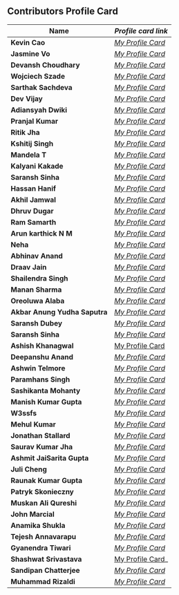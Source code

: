 ## Contributors Profile Card

| **Name**                      | _Profile card link_                                                                        |
| ----------------------------- | ------------------------------------------------------------------------------------------ |
| **Kevin Cao**                 | _[My Profile Card](https://www.kevincao.xyz/profile-card/)_                                |
| **Jasmine Vo**                | _[My Profile Card](https://jasminepvo.github.io/Profile-Card/)_                            |
| **Devansh Choudhary**         | _[My Profile Card](https://devansh-1007.github.io/pcard/)_                                 |
| **Wojciech Szade**            | _[My Profile Card](https://wojciechszade.github.io/Profile-card/)_                         |
| **Sarthak Sachdeva**          | _[My Profile Card](https://portfolio-sarthakk24.vercel.app/)_                              |
| **Dev Vijay**                 | _[My Profile Card](https://devvj-1.github.io/My-profile-card/)_                            |
| **Adiansyah Dwiki**           | _[My Profile Card](https://adiansyah-dwiki.netlify.app/)_                                  |
| **Pranjal Kumar**             | _[My Profile Card](https://linktr.ee/pranjalkumar)_                                        |
| **Ritik Jha**                 | _[My Profile Card](https://profilecard17.netlify.app/)_                                    |
| **Kshitij Singh**             | _[My Profile Card](https://kshitij321.github.io/portfoliocard.github.io/profilecard.html)_ |
| **Mandela T**                 | _[My Profile Card](https://mandelatuks.github.io/Profile-Card/)_                           |
| **Kalyani Kakade**            | _[My Profile Card](https://mysocialpage.netlify.app/)_                                     |
| **Saransh Sinha**             | _[My Profile Card](http://profile-card-wraith17.vercel.app/)_                              |
| **Hassan Hanif**              | _[My Profile Card](https://hassancodess.carrd.co/)_                                        |
| **Akhil Jamwal**              | _[My Profile Card](https://akhilj321.github.io/profile-card/)_                             |
| **Dhruv Dugar**               | _[My Profile Card](https://profile-card-dhruv-dugar.vercel.app/)_                          |
| **Ram Samarth**               | _[My Profile Card](https://achiverram28.github.io/ProfileCard/)_                           |
| **Arun karthick N M**         | _[My Profile Card](https://arunkarthicknm.github.io/my-profile/)_                          |
| **Neha**                      | _[My Profile Card](https://inquisitiveme15.github.io/Profile-Card-hactoberfest22/)_        |
| **Abhinav Anand**             | _[My Profile Card](http://abhiportyes.surge.sh/)_                                          |
| **Draav Jain**                | _[My Profile Card](https://heartfelt-dango-6b418e.netlify.app/)_                           |
| **Shailendra Singh**          | _[My Profile Card](https://shailendra1703.github.io/Profile-Card/)_                        |
| **Manan Sharma**              | _[My Profile Card](https://manansharma2710.github.io/Profile-Card/)_                       |
| **Oreoluwa Alaba**            | _[My Profile Card](https://sandiego2049.github.io/profile-card/)_                          |
| **Akbar Anung Yudha Saputra** | _[My Profile Card](https://akbarsaputrait.github.io/Profile-Card/)_                        |
| **Saransh Dubey**             | _[My Profile Card](https://portfolio-saransh14.vercel.app/)_                               |
| **Saransh Sinha**             | _[My Profile Card](http://profile-card-wraith17.vercel.app/)_                              |
| **Ashish Khanagwal**          | [My Profile Card](https://ashish-khanagwal.github.io/profile-card.github.io/)              |
| **Deepanshu Anand**           | _[My Profile Card](https://deepanshu0810.github.io/my-profile-card/)_                      |
| **Ashwin Telmore**            | _[My Profile Card](https://ashwintelmore.github.io/)_                                      |
| **Paramhans Singh**           | _[My Profile Card](https://paramhans-singh.github.io/Profile-Card/)_                       |
| **Sashikanta Mohanty**        | _[My Profile Card](https://profile-card-seven-self.vercel.app/)_                           |
| **Manish Kumar Gupta**        | _[My Profile Card](https://heismanish.github.io/profile-card.github.io/)_                  |
| **W3ssfs**                    | _[My Profile Card](https://w3ssfs.github.io/profile_card-w3ssfs/)_                         |
| **Mehul Kumar**               | _[My Profile Card](https://profile-card-2r1rnnrbw-mehul2711.vercel.app/)_                  |
| **Jonathan Stallard**         | _[My Profile Card](https://stallardjw.github.io/Profile-Card/)_                            |
| **Saurav Kumar Jha**          | _[My Profile Card](https://saurav50.github.io/Profile-card/)_                              |
| **Ashmit JaiSarita Gupta**    | _[My Profile Card](https://devilkiller-ag.github.io/Profile-Card/)_                        |
| **Juli Cheng**                | _[My Profile Card](https://starlit-narwhal-827998.netlify.app/)_                           |
| **Raunak Kumar Gupta**        | _[My Profile Card](https://sparkling-clafoutis-af7317.netlify.app/)_                       |
| **Patryk Skonieczny**         | _[My Profile Card](https://bmalvo.github.io/ProfileCard/)_                                 |
| **Muskan Ali Qureshi**        | _[My Profile Card](https://muskan467.github.io/Profile-card/)_                             |
| **John Marcial**              | _[My Profile Card](https://john121904.github.io/Profile-Card/)_                            |
| **Anamika Shukla**            | _[My Profile Card](https://namika0305.github.io/Profile-card/)_                            |
| **Tejesh Annavarapu**         | _[My Profile Card](https://inquisitive-wisp-197149.netlify.app/)_                          |
| **Gyanendra Tiwari**          | _[My Profile Card](https://noobmaster432.github.io/profile-card/)_                         |
| **Shashwat Srivastava**       | [My Profile Card](https://shashwat-srivastav.github.io/profile/)\_                         |
| **Sandipan Chatterjee**       | _[My Profile Card](https://sandy3002.vercel.app/)_                                         |
| **Muhammad Rizaldi**          | _[My Profile Card](https://mhmmdrzld.dev)_                                                 |
